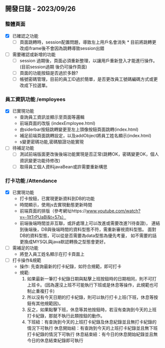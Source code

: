 ## 開發日誌 - 2023/09/26

### 整體頁面
- [x] 已確認之功能
    - [ ] 頁面跳轉時，session配置問題，導致左上用戶名會消失
          * 目前將跳轉更改成iframe後不會因為跳轉導致session出錯 
- [ ] 需要確認或新增的功能
    - [ ] session 過期後，頁面必須重新整理，以讓用戶重新登入才能進行操作。
          (目前session過期 後仍可操作頁面)
    - [ ] 頁面的功能按鈕是否過於多餘?
    - [ ] 帳號密碼管理，目前的員工ID過於簡單，是否更改員工號碼編碼方式或更改成下拉選單。
        
### 員工資訊功能 /employees
- [x] 已實現功能
    - 查詢員工資訊並顯示至頁面等邏輯
    - 前端頁面的改版 (indexEmployee.html)
    - 由siderbar按鈕跳轉變更至左上頭像按鈕頁面跳轉(index.html)
    - 補足前端頁面跳轉設定，以及addObject將員工姓名顯示(index.html)
    - s變更密碼功能,密碼驗證功能實現
- [ ] 待補足功能
    - [ ] 測試前端版面更改後後端功能實現是否正常(跳轉OK，密碼變更OK，個人資訊變更功能待修改)
    - [ ] 取得員工個人資料javaBean或許需要重新構思
### 打卡功能 /Attendance
- [x] 已實現功能
    - 打卡按鈕，已實現更新資料到DB的功能
    - 時間顯示，使用js去實現動態更新時間
    - 前端頁面的排版（參考網址https://www.youtube.com/watch?v=-1ltTrPUaBI&t=57s）
    - 前端後端時間並非互聯，或許處理上可以改進或需要改進?(待查證)，
      連結到後端後，DB與後端時間的資料型態不符，需重新審視資料型態。
      面對DB的資料型態，可以從是否需要為data型態為優先考量，
      如不需要的話更換成MYSQL與java默認轉換之型態會更好。
- [ ] 需補足的功能
    - 將登入員工姓名顯示在打卡頁面上
- [ ] 打卡操作&規範
    - 操作: 先查詢最新的打卡紀錄，如符合規範，即可打卡
    - 規範:
        1. 如果最新一筆打卡紀錄日期與點擊上班按鈕時的日期相同，則不可打上班卡。(因為還沒上班不可能執行下班或是休息等操作，此規範也可制止重複打卡)
        2. 所以沒有今天日期的打卡紀錄，則可以執行打卡上班(下班，休息等按鈕有其他規範因)。
        3. 反之，如果點擊下班，休息等其他按鈕時，若沒有查詢到今天的上班打卡紀錄，那就不執行此類按鈕的動作。
        4. 下班紐：有查詢到今天的上班打卡紀錄及休息紀錄並且無打卡紀錄的情況下可執行
        休息開始紐：有查詢到今天的上班打卡紀錄並且無下班打卡紀錄的情況下可執行
        休息結束紐：有今日的休息開始紀錄並且無今日的休息結束紀錄即可執行
